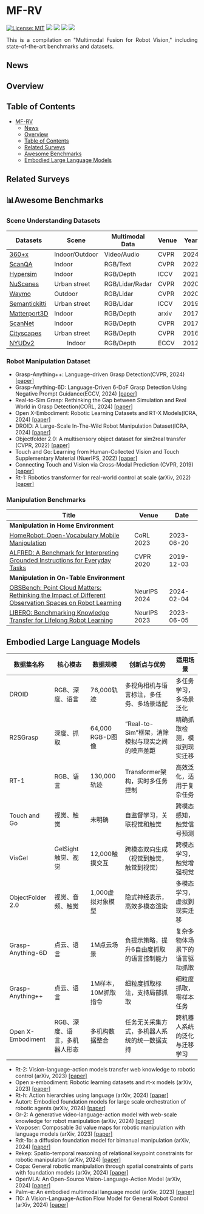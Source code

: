 # MF-RV
[![License: MIT](https://img.shields.io/badge/License-MIT-green.svg)](https://opensource.org/licenses/MIT)
![](https://img.shields.io/github/last-commit/Xiaofeng-Han-Res/MF-RV?color=green) 
[![](https://img.shields.io/badge/PRs-Welcome-%23FF4500)](https://github.com/Xiaofeng-Han-Res/MF-RV)
![](https://img.shields.io/github/stars/Xiaofeng-Han-Res/MF-RV?color=yellow)
![](https://img.shields.io/github/forks/Xiaofeng-Han-Res/MF-RV?color=lightblue) 

<div style="text-align: justify">

This is a compilation on "Multimodal Fusion for Robot Vision," including state-of-the-art benchmarks and datasets.  

</div>

## News

## Overview

## Table of Contents
- [MF-RV](#MF-RV)
  - [News](#news)
  - [Overview](#overview)
  - [Table of Contents](#table-of-contents)
  - [Related Surveys](#related-surveys)
  - [Awesome Benchmarks](#awesome-benchmarks)
  - [Embodied Large Language Models](#embodied-large-language-models)

## Related Surveys

## :bar_chart:Awesome Benchmarks

### Scene Understanding Datasets
<table>
  <thead>
    <tr>
      <th>Datasets</th>
      <th>Scene</th>
      <th>Multimodal Data</th>
      <th>Venue</th>
      <th>Year</th>
    </tr>
  </thead>
  <tbody>
    <tr>
      <td><a href="https://openaccess.thecvf.com/content/CVPR2024/papers/Chen_360x_A_Panoptic_Multi-modal_Scene_Understanding_Dataset_CVPR_2024_paper.pdf">360+x</a></td>
      <td>Indoor/Outdoor</td>
      <td>Video/Audio</td>
      <td>CVPR</td>
      <td>2024</td>
    </tr>
     <tr>
      <td><a href="https://openaccess.thecvf.com/content/CVPR2022/papers/Azuma_ScanQA_3D_Question_Answering_for_Spatial_Scene_Understanding_CVPR_2022_paper.pdf">ScanQA</a></td>
      <td>Indoor</td>
      <td>RGB/Text</td>
      <td>CVPR</td>
      <td>2022</td>
    </tr>
    <tr>
      <td><a href="https://openaccess.thecvf.com/content/ICCV2021/papers/Roberts_Hypersim_A_Photorealistic_Synthetic_Dataset_for_Holistic_Indoor_Scene_Understanding_ICCV_2021_paper.pdf">Hypersim</a></td>
      <td>Indoor</td>
      <td>RGB/Depth</td>
      <td>ICCV</td>
      <td>2021</td>
    </tr>
    <tr>
      <td><a href="https://openaccess.thecvf.com/content_CVPR_2020/papers/Caesar_nuScenes_A_Multimodal_Dataset_for_Autonomous_Driving_CVPR_2020_paper.pdf">NuScenes</a></td>
      <td>Urban street</td>
      <td>RGB/Lidar/Radar</td>
      <td>CVPR</td>
      <td>2020</td>
    </tr>
    <tr>
      <td><a href="https://openaccess.thecvf.com/content_CVPR_2020/papers/Sun_Scalability_in_Perception_for_Autonomous_Driving_Waymo_Open_Dataset_CVPR_2020_paper.pdf">Waymo</a></td>
      <td>Outdoor</td>
      <td>RGB/Lidar</td>
      <td>CVPR</td>
      <td>2020</td>
    </tr>
    <tr>
      <td><a href="https://openaccess.thecvf.com/content_ICCV_2019/papers/Behley_SemanticKITTI_A_Dataset_for_Semantic_Scene_Understanding_of_LiDAR_Sequences_ICCV_2019_paper.pdf">Semantickitti</a></td>
      <td>Urban street</td>
      <td>RGB/Lidar</td>
      <td>ICCV</td>
      <td>2019</td>
    </tr>
    <tr>
      <td><a href="https://arxiv.org/pdf/1709.06158">Matterport3D</a></td>
      <td>Indoor</td>
      <td>RGB/Depth</td>
      <td>arxiv</td>
      <td>2017</td>
    </tr>
    <tr>
      <td><a href="https://openaccess.thecvf.com/content_cvpr_2017/papers/Dai_ScanNet_Richly-Annotated_3D_CVPR_2017_paper.pdf">ScanNet</a></td>
      <td>Indoor</td>
      <td>RGB/Depth</td>
      <td>CVPR</td>
      <td>2017</td>
    </tr>
    <tr>
      <td><a href="https://openaccess.thecvf.com/content_cvpr_2016/papers/Cordts_The_Cityscapes_Dataset_CVPR_2016_paper.pdf">Cityscapes</a></td>
      <td>Urban street</td>
      <td>RGB/Depth</td>
      <td>CVPR</td>
      <td>2016</td>
    </tr>
    <tr>
      <td><a href="https://www.microsoft.com/en-us/research/wp-content/uploads/2016/11/shkf_eccv2012.pdf">NYUDv2</a></td>
      <td style="text-align: center;">Indoor</td>
      <td>RGB/Depth</td>
      <td>ECCV</td>
      <td>2012</td>
    </tr>
  </tbody>
</table>

### Robot Manipulation Dataset
* Grasp-Anything++: Language-driven Grasp Detection(CVPR, 2024) [[paper]](https://arxiv.org/abs/2406.09489)
* Grasp-Anything-6D: Language-Driven 6-DoF Grasp Detection Using Negative Prompt Guidance(ECCV, 2024) [[paper]](https://arxiv.org/abs/2407.13842)
* Real-to-Sim Grasp: Rethinking the Gap between Simulation and Real World in Grasp Detection(CORL, 2024) [[paper]](https://arxiv.org/abs/2410.06521)
* Open X-Embodiment: Robotic Learning Datasets and RT-X Models(ICRA, 2024) [[paper]](https://arxiv.org/abs/2310.08864)
* DROID: A Large-Scale In-The-Wild Robot Manipulation Dataset(ICRA, 2024) [[paper]](https://arxiv.org/abs/2403.12945)
* Objectfolder 2.0: A multisensory object dataset for sim2real transfer (CVPR, 2022) [[paper]](https://openaccess.thecvf.com/content/CVPR2022/papers/Gao_ObjectFolder_2.0_A_Multisensory_Object_Dataset_for_Sim2Real_Transfer_CVPR_2022_paper.pdf)
* Touch and Go: Learning from Human-Collected Vision and Touch Supplementary Material (NuerIPS, 2022) [[paper]](https://arxiv.org/pdf/2211.12498)
* Connecting Touch and Vision via Cross-Modal Prediction (CVPR, 2019) [[paper]](https://openaccess.thecvf.com/content_CVPR_2019/papers/Li_Connecting_Touch_and_Vision_via_Cross-Modal_Prediction_CVPR_2019_paper.pdf)
* Rt-1: Robotics transformer for real-world control at scale (arXiv, 2022) [[paper]](https://arxiv.org/pdf/2212.06817)
  
### Manipulation Benchmarks
  | **Title** | **Venue** | **Date** |
|----------------------------|-------------------|------------|
| **Manipulation in Home Environment** | | |
| [HomeRobot: Open-Vocabulary Mobile Manipulation](https://arxiv.org/abs/2306.11565) | CoRL 2023 | 2023-06-20 |
| [ALFRED: A Benchmark for Interpreting Grounded Instructions for Everyday Tasks](https://arxiv.org/abs/1912.01734) | CVPR 2020 | 2019-12-03 |
| **Manipulation in On-Table Environment** | | |
| [OBSBench: Point Cloud Matters: Rethinking the Impact of Different Observation Spaces on Robot Learning](https://arxiv.org/abs/2402.02500) | NeurIPS 2024 | 2024-02-04 |
| [LIBERO: Benchmarking Knowledge Transfer for Lifelong Robot Learning](https://arxiv.org/abs/2306.03310) | NeurIPS 2023 | 2023-06-05 |


## Embodied Large Language Models
| 数据集名称             | 核心模态              | 数据规模              | 创新点与优势                                   | 适用场景                             |
|-----------------------|--------------------|-------------------|------------------------------------------|----------------------------------|
| DROID                | RGB、深度、语言       | 76,000轨迹         | 多视角相机与语言标注，多任务、多场景适配          | 多任务学习，多场景泛化                     |
| R2SGrasp             | 深度、抓取           | 64,000 RGB-D图像  | “Real-to-Sim”框架，消除模拟与现实之间的噪声差距   | 精确抓取检测，模拟到现实迁移                 |
| RT-1                 | RGB、语言           | 130,000轨迹        | Transformer架构，实时多任务控制                 | 高效泛化，适用于复杂任务                   |
| Touch and Go         | 视觉、触觉           | 未明确             | 自监督学习，关联视觉和触觉                     | 跨模态感知，触觉信号预测                    |
| VisGel               | GelSight触觉、视觉   | 12,000触摸交互      | 跨模态双向生成（视觉到触觉，触觉到视觉）           | 跨模态学习，触觉增强视觉                    |
| ObjectFolder 2.0     | 视觉、音频、触觉       | 1,000虚拟对象模型    | 隐式神经表示，高效多模态渲染                   | 多模态学习，虚拟到现实迁移                   |
| Grasp-Anything-6D    | 点云、语言           | 1M点云场景          | 负提示策略，提升6自由度抓取的语言控制能力         | 复杂多物体场景下的语言驱动抓取               |
| Grasp-Anything++     | 点云、语言           | 1M样本，10M抓取指令 | 细粒度抓取标注，支持局部抓取                   | 细粒度抓取，零样本任务                     |
| Open X-Embodiment    | RGB、深度、语言，多机器人形态 | 多机构数据整合        | 任务无关采集方式，多机器人系统的统一数据支持       | 跨机器人系统的泛化与迁移学习                |

* Rt-2: Vision-language-action models transfer web knowledge to robotic control (arXiv, 2023) [[paper]](https://arxiv.org/pdf/2307.15818)
* Open x-embodiment: Robotic learning datasets and rt-x models (arXiv, 2023) [[paper]](https://arxiv.org/pdf/2310.08864)
* Rt-h: Action hierarchies using language (arXiv, 2024) [[paper]](https://arxiv.org/pdf/2403.01823)
* Autort: Embodied foundation models for large scale orchestration of robotic agents (arXiv, 2024) [[paper]](https://arxiv.org/pdf/2401.12963)
* Gr-2: A generative video-language-action model with web-scale knowledge for robot manipulation (arXiv, 2024) [[paper]](https://arxiv.org/pdf/2410.06158)
* Voxposer: Composable 3d value maps for robotic manipulation with language models (arXiv, 2023) [[paper]](https://arxiv.org/pdf/2307.05973)
* Rdt-1b: a diffusion foundation model for bimanual manipulation (arXiv, 2024) [[paper]](https://arxiv.org/pdf/2410.07864)
* Rekep: Spatio-temporal reasoning of relational keypoint constraints for robotic manipulation (arXiv, 2024) [[paper]](https://arxiv.org/pdf/2409.01652)
* Copa: General robotic manipulation through spatial constraints of parts with foundation models (arXiv, 2024) [[paper]](https://arxiv.org/pdf/2403.08248)
* OpenVLA: An Open-Source Vision-Language-Action Model (arXiv, 2024) [[paper]](https://arxiv.org/pdf/2406.09246)
* Palm-e: An embodied multimodal language model (arXiv, 2023) [[paper]](https://arxiv.org/pdf/2303.03378)
* Π0: A Vision-Language-Action Flow Model for General Robot Control (arXiv, 2024) [[paper]](https://arxiv.org/pdf/2410.24164?)
